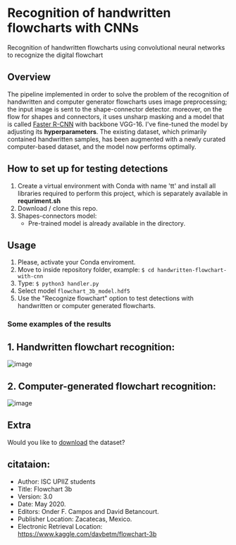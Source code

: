 # Recognition of handwritten flowcharts with CNNs
Recognition of handwritten flowcharts using convolutional neural networks to recognize the digital flowchart

## Overview
The pipeline implemented in order to solve the problem of the recognition of handwritten and computer generator flowcharts uses image preprocessing; the input image is sent to the shape-connector detector. moreover, on the flow for shapes and connectors, it uses unsharp masking and a model that is called [Faster R-CNN](https://arxiv.org/abs/1506.01497) with backbone VGG-16. I've fine-tuned the model by adjusting its **hyperparameters**. The existing dataset, which primarily contained handwritten samples, has been augmented with a newly curated computer-based dataset, and the model now performs optimally.

## How to set up for testing detections
1. Create a virtual environment with Conda with name 'tt' and install all libraries required to perform this project, which is separately available in  **requriment.sh**
2. Download / clone this repo.
3. Shapes-connectors model:
    - Pre-trained model is already available in the directory.
      
## Usage
1. Please, activate your Conda enviroment. 
2. Move to inside repository folder, example: `$ cd handwritten-flowchart-with-cnn`
3. Type: ```$ python3 handler.py ```
4. Select model ```flowchart_3b_model.hdf5 ```
5. Use the "Recognize flowchart" option to test detections with handwritten or computer generated flowcharts.

### Some examples of the results

## 1. Handwritten flowchart recognition:
   

![image](https://github.com/narayan123411/Flowchart-Recognition/assets/53684708/707d61ec-e350-445e-9a5a-269d324b3f93)

  
## 2. Computer-generated flowchart recognition:
   

![image](https://github.com/narayan123411/Flowchart-Recognition/assets/53684708/d7f18732-20bf-429b-b451-44bba07dd631)




## Extra
Would you like to [download](https://www.kaggle.com/davbetm/flowchart-3b) the dataset? 

## citataion:

- Author: ISC UPIIZ students
- Title: Flowchart 3b
- Version: 3.0
- Date: May 2020.
- Editors: Onder F. Campos and David Betancourt.
- Publisher Location: Zacatecas, Mexico.
- Electronic Retrieval Location: https://www.kaggle.com/davbetm/flowchart-3b
